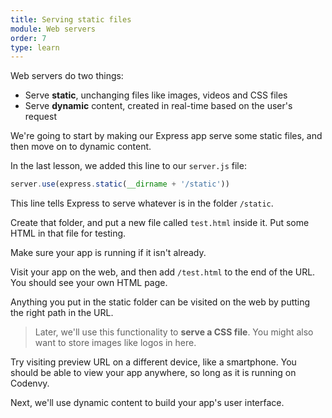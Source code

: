```yaml
---
title: Serving static files
module: Web servers
order: 7
type: learn
---
```

Web servers do two things:

- Serve **static**, unchanging files like images, videos and CSS files
- Serve **dynamic** content, created in real-time based on the user's request

We're going to start by making our Express app serve some static files, and then move on to dynamic content.

In the last lesson, we added this line to our `server.js` file:

```javascript
server.use(express.static(__dirname + '/static'))
```

This line tells Express to serve whatever is in the folder `/static`.

Create that folder, and put a new file called `test.html` inside it. Put some HTML in that file for testing.

Make sure your app is running if it isn't already.

Visit your app on the web, and then add `/test.html` to the end of the URL. You should see your own HTML page.

Anything you put in the static folder can be visited on the web by putting the right path in the URL.

> Later, we'll use this functionality to **serve a CSS file**. You might also want to store images like logos in here.

Try visiting preview URL on a different device, like a smartphone. You should be able to view your app anywhere, so long as it is running on Codenvy.

Next, we'll use dynamic content to build your app's user interface.
